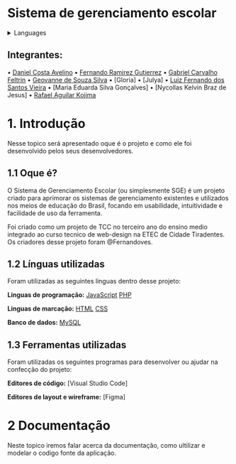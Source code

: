 # Sistema de gerenciamento escolar

<details>

<summary>Languages</summary>

| [English](https://teste.com) | [Espanõl](https://teste.com) | *Portugues Brasileiro* |
| ---------------------------- | ---------------------------- | ---------------------- |

</details>

## Integrantes:

• [Daniel Costa Avelino](https://github.com/Danizera02)
• [Fernando Ramirez Gutierrez](https://github.com/FernandoRamirez457)
• [Gabriel Carvalho Feltrin](https://github.com/feltrinx)
• [Geovanne de Souza Silva](https://github.com/geovanheew)
• [Gloria]
• [Julya]
• [Luiz Fernando dos Santos Vieira](https://github.com/Luiz-FernandoSV)
• [Maria Eduarda Silva Gonçalves]
• [Nycollas Kelvin Braz de Jesus]
• [Rafael Aguilar Kojima](https://github.com/Rafael-Kojima)

# 1. Introdução
Nesse topico será apresentado oque é o projeto e como ele foi desenvolvido pelos seus desenvolvedores.

## 1.1 Oque é?

O Sistema de Gerenciamento Escolar (ou simplesmente SGE) é um projeto criado para aprimorar os sistemas de gerenciamento existentes e utilizados nos meios de educação do Brasil, focando em usabilidade, intuitividade e facilidade de uso da ferramenta.

Foi criado como um projeto de TCC no terceiro ano do ensino medio integrado ao curso tecnico de web-design na ETEC de Cidade Tiradentes. Os criadores desse projeto foram @Fernandoves.

## 1.2 Línguas utilizadas

Foram utilizadas as seguintes linguas dentro desse projeto:

**Linguas de programação:**
[JavaScript](https://developer.mozilla.org/pt-BR/docs/Web/JavaScript) [PHP](https://www.php.net/manual/pt_BR/index.php)

**Linguas de marcação:**
[HTML](https://developer.mozilla.org/pt-BR/docs/Web/HTML) [CSS](https://developer.mozilla.org/pt-BR/docs/Web/CSS)

**Banco de dados:**
[MySQL](https://dev.mysql.com/doc/)

## 1.3 Ferramentas utilizadas

Foram utilizadas os seguintes programas para desenvolver ou ajudar na confecção do projeto:

**Editores de código:**
[Visual Studio Code]

**Editores de layout e wireframe:**
[Figma]

# 2 Documentação
Neste topico iremos falar acerca da documentação, como ultilizar e modelar o codigo fonte da aplicação.
